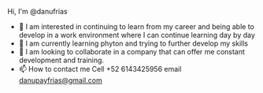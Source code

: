 Hi, I'm @danufrias
- 👀 I am interested in continuing to learn from my career and being able to develop in a work environment where I can continue learning day by day
- 🌱 I am currently learning phyton and trying to further develop my skills
- 💞️ I am looking to collaborate in a company that can offer me constant development and training.
- 📫 How to contact me
Cell +52 6143425956
email
danupayfrias@gmail.com

<!---
danufrias/danufrias is a ✨ special ✨ repository because its `README.md` (this file) appears on your GitHub profile.
You can click the Preview link to take a look at your changes.
--->
